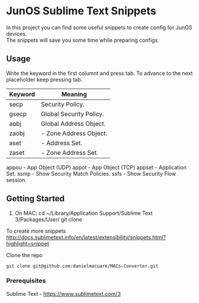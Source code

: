 # JunOS Sublime Text Snippets

In this project you can find some useful snippets to create config for JunOS devices.  
The snippets will save you some time while preparing configs.  


## Usage
Write the keyword in the first columnt and press tab. To advance to the next placeholder keep pressing tab. 

Keyword | Meaning
------- | -------
secp | Security Policy.
gsecp | Global Security Policy.
aobj | Global Address Object.
zaobj |  - Zone Address Object.
aset | - Address Set.
zaset | - Zone Address Set.
appou   - App Object (UDP)
appot   - App Object (TCP)
appset  - Application Set.
ssmp    - Show Security Match Policies.
ssfs    - Show Security Flow session.


## Getting Started
1. On MAC:
cd ~/Library/Application Support/Sublime Text 3/Packages/User/
git clone 

To create more snippets
http://docs.sublimetext.info/en/latest/extensibility/snippets.html?highlight=snippet


Clone the repo
```
git clone git@github.com:danielmacuare/MACs-Converter.git
```

### Prerequisites
Sublime Text - https://www.sublimetext.com/3
